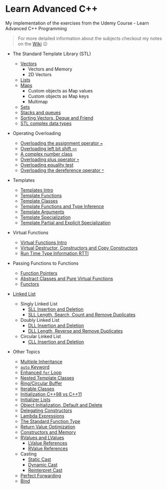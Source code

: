 # Learn Advanced C++

My implementation of the exercises from the Udemy Course - Learn Advanced C++ Programming

> For more detailed information about the subjects checkout my notes on the [Wiki](https://github.com/JoanaMota/LearnCPP/wiki) :wink:

- The Standard Template Library (STL)

  - [Vectors](https://github.com/JoanaMota/LearnCPP/wiki/Vectors)
    - Vectors and Memory
    - 2D Vectors
  - [Lists](https://github.com/JoanaMota/LearnCPP/wiki/Lists)
  - [Maps](https://github.com/JoanaMota/LearnCPP/wiki/Maps)
    - Custom objects as Map values
    - Custom objects as Map keys
    - Multimap
  - [Sets](https://github.com/JoanaMota/LearnCPP/wiki/Sets)
  - [Stacks and queues](https://github.com/JoanaMota/LearnCPP/wiki/Stacks-Queues)
  - [Sorting Vectors, Deque and Friend](https://github.com/JoanaMota/LearnCPP/wiki/Sorting-Vectors-Deque-Friend)
  - [STL complex data types](https://github.com/JoanaMota/LearnCPP/wiki/Complex-Data-Types)

- Operating Overloading

  - [Overloading the assignment operator `=`](https://github.com/JoanaMota/LearnCPP/wiki/Assignment-Operator-Overloading)
  - [Overloading left bit shift `<<`](https://github.com/JoanaMota/LearnCPP/wiki/Left-Bit-Shift-Overloading)
  - [A complex number class](https://github.com/JoanaMota/LearnCPP/wiki/Complex-Number-Class)
  - [Overloading plus operator `+`](https://github.com/JoanaMota/LearnCPP/wiki/Plus-Operator-Overloading)
  - [Overloading equality test](https://github.com/JoanaMota/LearnCPP/wiki/Equality-Test-Overloading)
  - [Overloading the dereference operator `*`](https://github.com/JoanaMota/LearnCPP/wiki/Dereference-Operator-Overloading)

- Templates

  - [Templates Intro](https://github.com/JoanaMota/LearnCPP/wiki/Templates)
  - [Template Functions](https://github.com/JoanaMota/LearnCPP/wiki/Template-Functions)
  - [Template Classes](https://github.com/JoanaMota/LearnCPP/wiki/Template-Classes)
  - [Template Functions and Type Inference](https://github.com/JoanaMota/LearnCPP/wiki/Template-Functions-and-Type-Inference)
  - [Template Arguments](https://github.com/JoanaMota/LearnCPP/wiki/Template-Arguments)
  - [Template Specialization](https://github.com/JoanaMota/LearnCPP/wiki/Template-Specialization)
  - [Template Partial and Explicit Specialization](https://github.com/JoanaMota/LearnCPP/wiki/Template-Partial-And-Explicit-Specialization)

- Virtual Functions

  - [Virtual Functions Intro](https://github.com/JoanaMota/LearnCPP/wiki/Virtual-Functions)
  - [Virtual Destructor, Constructors and Copy Constructors](https://github.com/JoanaMota/LearnCPP/wiki/Virtual-Destructore-Constructores-Copy-Constructors)
  - [Run Time Type Information RTTI](https://github.com/JoanaMota/LearnCPP/wiki/Run-Time-Type-Information-RTTI)

- Passing Functions to Functions

  - [Function Pointers](https://github.com/JoanaMota/LearnCPP/wiki/Function-Pointers)
  - [Abstract Classes and Pure Virtual Functions](https://github.com/JoanaMota/LearnCPP/wiki/Abstract-Classes-Pure-Virtual-Functions)
  - [Functors](https://github.com/JoanaMota/LearnCPP/wiki/Functors)

- [Linked List](https://github.com/JoanaMota/LearnCPP/wiki/Linked-List-Intro)

  - Singly Linked List
    - [SLL Insertion and Deletion](https://github.com/JoanaMota/LearnCPP/wiki/Singly-Linked-List-Insertion-Deletion)
    - [SLL Length, Search, Count and Remove Duplicates](https://github.com/JoanaMota/LearnCPP/wiki/Singly-LL-Length-Search-Count)
  - Doubly Linked List
    - [DLL Insertion and Deletion](https://github.com/JoanaMota/LearnCPP/wiki/Doubly-Linked-List-Insertion-Deletion)
    - [DLL Length, Reverse and Remove Duplicates](https://github.com/JoanaMota/LearnCPP/wiki/DLL-Remove-Duplicates-Length-Reverse)
  - Circular Linked List
    - [CLL Insertion and Deletion](https://github.com/JoanaMota/LearnCPP/wiki/Circular-Linked-List-Insertion-Deletion)

- Other Topics
  - [Multiple Inheritance](https://github.com/JoanaMota/LearnCPP/wiki/Multiple-Inheritance)
  - [`auto` Keyword](https://github.com/JoanaMota/LearnCPP/wiki/Auto)
  - [Enhanced `for` Loop](https://github.com/JoanaMota/LearnCPP/wiki/Enhanced-For-Loop)
  - [Nested Template Classes](https://github.com/JoanaMota/LearnCPP/wiki/Nested-Template-Classes)
  - [Ring/Circular Buffer](https://github.com/JoanaMota/LearnCPP/wiki/Ring-Buffer)
  - [Iterable Classes](https://github.com/JoanaMota/LearnCPP/wiki/Iterable-Classes)
  - [Initialization C++98 vs C++11](https://github.com/JoanaMota/LearnCPP/wiki/Initialization#initialization)
  - [Initializer Lists](https://github.com/JoanaMota/LearnCPP/wiki/Initialization#initializer-lists)
  - [Object Initialization, Default and Delete](https://github.com/JoanaMota/LearnCPP/wiki/Initialization#object-initialization-default-and-delete)
  - [Delegating Constructors](https://github.com/JoanaMota/LearnCPP/wiki/Initialization#delegating-constructors)
  - [Lambda Expressions](https://github.com/JoanaMota/LearnCPP/wiki/Lambda-Expressions)
  - [The Standard Function Type](https://github.com/JoanaMota/LearnCPP/wiki/Standard-Function-Type)
  - [Return Value Optimization](https://github.com/JoanaMota/LearnCPP/wiki/Constructores)
  - [Constructors and Memory](https://github.com/JoanaMota/LearnCPP/wiki/Constructores#constructors-and-memory)
  - [RValues and LValues](https://github.com/JoanaMota/LearnCPP/wiki/RValue-LValue-References)
    - [LValue References](https://github.com/JoanaMota/LearnCPP/wiki/RValue-LValue-References#lvalue-references)
    - [RValue References](https://github.com/JoanaMota/LearnCPP/wiki/RValue-LValue-References#rvalue-references)
  - Casting
    - [Static Cast](https://github.com/JoanaMota/LearnCPP/wiki/Casting#static-cast)
    - [Dynamic Cast](https://github.com/JoanaMota/LearnCPP/wiki/Casting#dynamic-cast)
    - [Reinterpret Cast](https://github.com/JoanaMota/LearnCPP/wiki/Casting#reinterpret-cast)
  - [Perfect Forwarding](https://github.com/JoanaMota/LearnCPP/wiki/Perfect-Forwarding)
  - [Bind](https://github.com/JoanaMota/LearnCPP/wiki/Bind)
